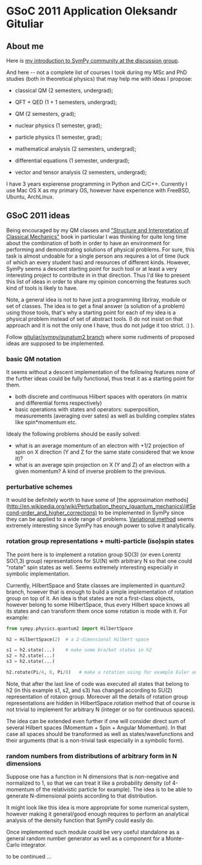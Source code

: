 # GSoC 2011 Application Oleksandr Gituliar

## About me

Here is [my introduction to SymPy community at the discussion group](http://groups.google.com/group/sympy/browse_thread/thread/bfd38c7d28afe669/7729ff463e00ae41#7729ff463e00ae41).

And here -- not a complete list of courses I took during my MSc and PhD studies
(both in theoretical physics) that may help me with ideas I propose:

* classical QM (2 semesters, undergrad);
* QFT + QED (1 + 1 semesters, undergrad);
* QM (2 semesters, grad);
* nuclear physics (1 semester, grad);
* particle physics (1 semester, grad);

* mathematical analysis (2 semesters, undergrad);
* differential equations (1 semester, undergrad);
* vector and tensor analysis (2 semesters, undergrad);

I have 3 years expierense programming in Python and C/C++. Currently I use Mac OS X
as my primary OS, however have experience with FreeBSD, Ubuntu, ArchLinux.


## GSoC 2011 ideas

Being encouraged by my QM classes and ["Structure and Interpretation of Classical Mechanics"](http://mitpress.mit.edu/SICM/)
book in particular I was thinking for quite long time about the combination of
both in order to have an environment for performing and demonstrating solutions
of physical problems. For sure, this task is almost undoable for a single person
ans requires a lot of time (luck of which an every student has) and resources of
different kinds. However, SymPy seems a descent starting point for such tool
or at least a very interesting project to contribute in in that direction. Thus
I'd like to present this list of ideas in order to share my opinion concerning
the features such kind of tools is likely to have.

Note, a general idea is not to have just a programming libriray, module or set
of classes. The idea is to get a final answer (a solution of a problem) using
those tools, that's why a starting point for each of my idea is a physical problem
instead of set of abstract tools. (I do not insist on that approach and it is not
the only one I have, thus do not judge it too strict. :) ).

Follow [gituliar/sympy/qunatum2 branch](https://github.com/gituliar/sympy/tree/quantum2) where some
rudiments of proposed ideas are supposed to be implemented.


### basic QM notation

It seems without a descent implementation of the following features none of the
further ideas could be fully functional, thus treat it as a starting point for
them.

* both discrete and continuous Hilbert spaces with operators (in matrix and
  differential forms respectively)
* basic operations with states and operators: superposition, measurements (averaging
  over sates) as well as building complex states like spin*momentum etc.

Idealy the following problems should be easily solved:

* what is an average momentum of an electron with +1/2 projection of spin on X
  direction (Y and Z for the same state considered that we know it)?
* what is an average spin projection on X (Y and Z) of an electron with a given
  momentum? A kind of inverse problem to the previous.


### perturbative schemes

It would be definitely worth to have some of [the approximation methods](http://en.wikipedia.org/wiki/Perturbation_theory_(quantum_mechanics\)#Second-order_and_higher_corrections)
to be implemented in SymPy since they can be applied to a wide range of problems.
[Variational method](http://en.wikipedia.org/wiki/Variational_method) seems extremely
interesting since SymPy has enough power to solve it analytically.


### rotation group representations + multi-particle (iso)spin states

The point here is to implement a rotation group SO(3) (or even Lorentz SO(1,3)
group) representations for SU(N) with arbitrary N so that one could "rotate" spin
states as well. Seems extremely interesting especially in symbolic implementation.

Currently, HilbertSpace and State classes are implemented in quantum2 branch, however
that is enough to build a simple implementation of rotation group on top of it. An idea
is that states are not a first-class objects, however belong to some HilbertSpace,
thus every Hilbert space knows all its states and can transform them once some rotation
is mode with it. For example:
```python
from sympy.physics.quantum2 import HilbertSpace

h2 = HilbertSpace(2)  # a 2-dimensional Hilbert space

s1 = h2.state(...)    # make some bra/ket states in h2
s2 = h2.state(...)
s3 = h2.state(...)

h2.rotate(Pi/4, 0, Pi/8)   # make a rotation using for example Euler angles convention
```

Note, that after the last line of code was executed all states that belong to h2 (in this example s1, s2, and s3) has changed according to SU(2) representation of rotaion group. Moreover all the details of rotation group representations are hidden in HilbertSpace.rotation method that of course is not trivial to implement for arbitrary N (integer or oo for continuous spaces).

The idea can be extended even further if one will consider direct sum of several Hilbert spaces (Momentum + Spin + Angular Momentum). In that case all spaces should be transformed as well as states/wavefunctions and their arguments (that is a non-trivial task especially in a symbolic form).

### random numbers from distributions of arbitrary form in N dimensions

Suppose one has a function in N dimensions that is non-negative and normalized to 1,
so that we can treat it like a probability density (of 4-momentum of the relativistic
particle for example). The idea is to be able to generate N-dimensional points
according to that distribution.

It might look like this idea is more appropriate for some numerical system, however
making it general/good enough requires to perform an analytical analysis of the density
function that SymPy could easily do.

Once implemented such module could be very useful standalone as a general random number
generator as well as a component for a Monte-Carlo integrator.

to be continued ...